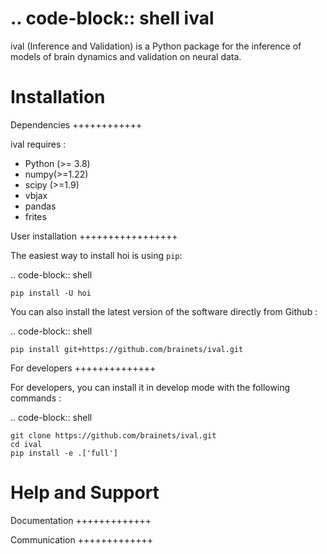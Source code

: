 
.. code-block:: shell
ival
===========

ival (Inference and Validation) is a Python package for the inference of models of brain dynamics and validation on neural data.

Installation
============

Dependencies
++++++++++++

ival requires :

- Python (>= 3.8)
- numpy(>=1.22)
- scipy (>=1.9)
- vbjax
- pandas
- frites

User installation
+++++++++++++++++

The easiest way to install hoi is using ``pip``:

.. code-block:: shell

    pip install -U hoi

You can also install the latest version of the software directly from Github :

.. code-block:: shell

    pip install git+https://github.com/brainets/ival.git


For developers
++++++++++++++

For developers, you can install it in develop mode with the following commands :

.. code-block:: shell

    git clone https://github.com/brainets/ival.git
    cd ival
    pip install -e .['full']


Help and Support
================

Documentation
+++++++++++++


Communication
+++++++++++++

